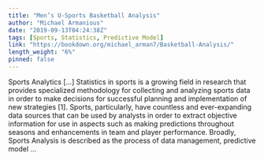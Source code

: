 ```yaml
---
title: "Men’s U-Sports Basketball Analysis"
author: "Michael Armanious"
date: "2019-09-13T04:24:38Z"
tags: [Sports, Statistics, Predictive Model]
link: "https://bookdown.org/michael_arman7/Basketball-Analysis/"
length_weight: "6%"
pinned: false
---
```


Sports Analytics [...] Statistics in sports is a growing field in research that provides specialized methodology for collecting and analyzing sports data in order to make decisions for successful planning and implementation of new strategies [1]. Sports, particularly, have countless and ever-expanding data sources that can be used by analysts in order to extract objective information for use in aspects such as making predictions throughout seasons and enhancements in team and player performance. Broadly, Sports Analysis is described as the process of data management, predictive model ...
